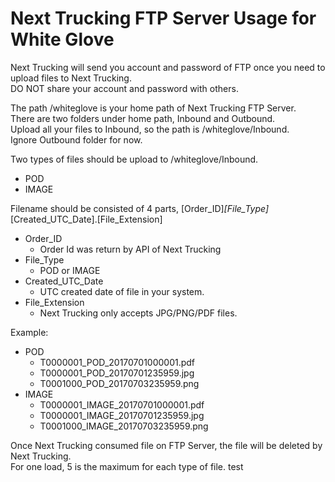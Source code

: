 # Next Trucking FTP Server Usage for White Glove

Next Trucking will send you account and password of FTP once you need to upload files to Next Trucking.  
DO NOT share your account and password with others.

The path /whiteglove is your home path of Next Trucking FTP Server.  
There are two folders under home path, Inbound and Outbound.  
Upload all your files to Inbound, so the path is /whiteglove/Inbound.  
Ignore Outbound folder for now.

Two types of files should be upload to /whiteglove/Inbound.
- POD 
- IMAGE

Filename should be consisted of 4 parts, [Order_ID]_[File_Type]_[Created_UTC_Date].[File_Extension]
- Order_ID 
  - Order Id was return by API of Next Trucking
- File_Type  
  - POD or IMAGE
- Created_UTC_Date  
  - UTC created date of file in your system.
- File_Extension  
  - Next Trucking only accepts JPG/PNG/PDF files.

Example:
- POD
  - T0000001_POD_20170701000001.pdf
  - T0000001_POD_20170701235959.jpg
  - T0001000_POD_20170703235959.png
- IMAGE
  - T0000001_IMAGE_20170701000001.pdf
  - T0000001_IMAGE_20170701235959.jpg
  - T0001000_IMAGE_20170703235959.png
  
Once Next Trucking consumed file on FTP Server, the file will be deleted by Next Trucking.  
For one load, 5 is the maximum for each type of file.
test
